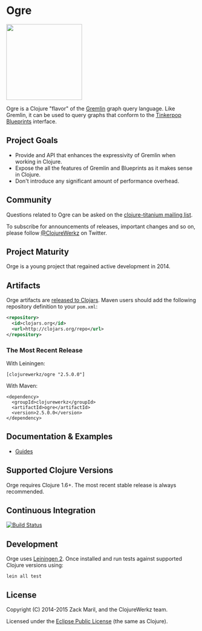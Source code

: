 # Ogre

<img src="https://raw.github.com/clojurewerkz/ogre/master/ogre.png" height="200"></img>

Ogre is a Clojure "flavor" of the [Gremlin](http://gremlin.tinkerpop.com) graph query language. Like Gremlin, it can be used to query graphs that conform to the [Tinkerpop Blueprints](http://blueprints.tinkerpop.com) interface.

## Project Goals

* Provide and API that enhances the expressivity of Gremlin when working in Clojure.
* Expose the all the features of Gremlin and Blueprints as it makes sense in Clojure.
* Don't introduce any significant amount of performance overhead.

## Community

Questions related to Ogre can be asked on the [clojure-titanium mailing list](https://groups.google.com/forum/#!forum/clojure-titanium). 

To subscribe for announcements of releases, important changes and so on, please follow [@ClojureWerkz](https://twitter.com/#!/clojurewerkz) on Twitter.

## Project Maturity

Orge is a young project that regained active development in 2014.

## Artifacts

Orge artifacts are [released to Clojars](https://clojars.org/clojurewerkz/ogre). Maven users should add the following repository definition to your `pom.xml`:

``` xml
<repository>
  <id>clojars.org</id>
  <url>http://clojars.org/repo</url>
</repository>
```

### The Most Recent Release

With Leiningen:

    [clojurewerkz/ogre "2.5.0.0"]

With Maven:

    <dependency>
      <groupId>clojurewerkz</groupId>
      <artifactId>ogre</artifactId>
      <version>2.5.0.0</version>
    </dependency>

## Documentation & Examples

 * [Guides](http://ogre.clojurewerkz.org/)


## Supported Clojure Versions

Orge requires Clojure 1.6+. The most recent stable release is always recommended.

## Continuous Integration

[![Build Status](https://travis-ci.org/clojurewerkz/ogre.svg?branch=master)](https://travis-ci.org/clojurewerkz/ogre)

## Development

Orge uses [Leiningen 2](https://github.com/technomancy/leiningen/blob/master/doc/TUTORIAL.md). Once installed and run tests against supported Clojure versions using:

    lein all test

## License

Copyright (C) 2014-2015 Zack Maril, and the ClojureWerkz team.

Licensed under the [Eclipse Public License](http://www.eclipse.org/legal/epl-v10.html) (the same as Clojure).
